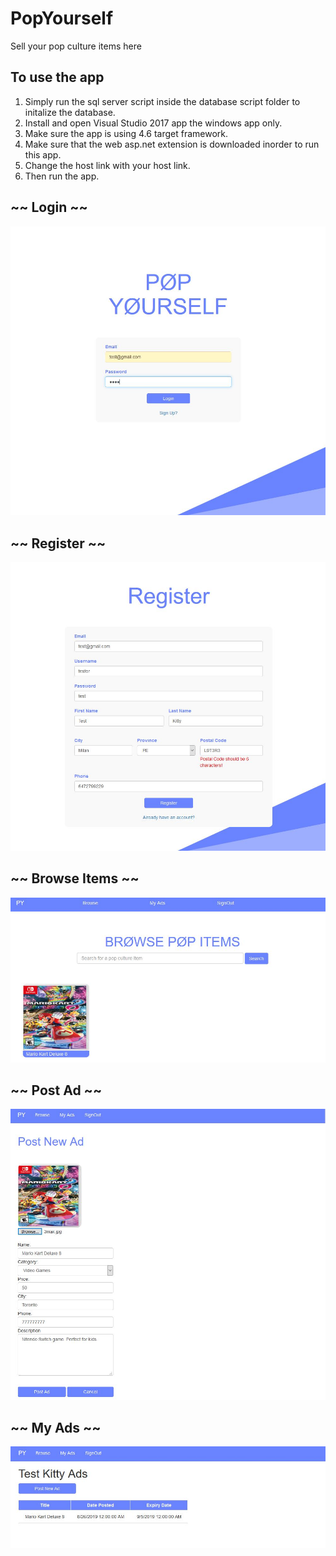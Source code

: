 # PopYourself
Sell your pop culture items here

## To use the app
1. Simply run the sql server script inside the database script folder to initalize the database.
2. Install and open Visual Studio 2017 app the windows app only. 
3. Make sure the app is using 4.6 target framework.
4. Make sure that the web asp.net extension is downloaded inorder to run this app.
5. Change the host link with your host link.
6. Then run the app.

## ~~ Login ~~
![](AppImages/LoginPage.JPG)

## ~~ Register ~~
![](AppImages/RegisterPage.JPG)

## ~~ Browse Items ~~
![](AppImages/BrowseItemsPage.JPG)

## ~~ Post Ad ~~
![](AppImages/PostAdPage.JPG)

## ~~ My Ads ~~
![](AppImages/MyAdsPage.JPG)
